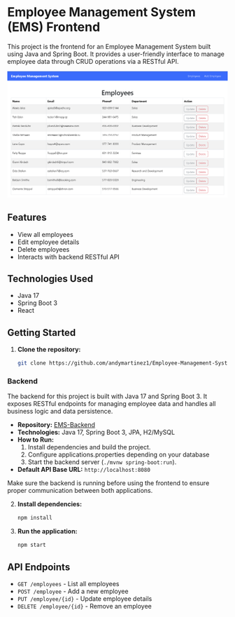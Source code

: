 # Employee Management System (EMS) Frontend

This project is the frontend for an Employee Management System built using Java and Spring Boot. It provides a user-friendly interface to manage employee data through CRUD operations via a RESTful API.

![alt text](EMS-Frontend/docs/images/Employee-Management-System.png)

## Features

- View all employees
- Edit employee details
- Delete employees
- Interacts with backend RESTful API

## Technologies Used

- Java 17
- Spring Boot 3
- React

## Getting Started

1. **Clone the repository:**

   ```bash
   git clone https://github.com/andymartinez1/Employee-Management-System-2.git
   ```

### Backend

The backend for this project is built with Java 17 and Spring Boot 3. It exposes RESTful endpoints for managing employee data and handles all business logic and data persistence.

- **Repository:** [EMS-Backend](https://github.com/andymartinez1/EMS-Backend)
- **Technologies:** Java 17, Spring Boot 3, JPA, H2/MySQL
- **How to Run:**
  1.  Install dependencies and build the project.
  2.  Configure applications.properties depending on your database
  3.  Start the backend server (`./mvnw spring-boot:run`).
- **Default API Base URL:** `http://localhost:8080`

Make sure the backend is running before using the frontend to ensure proper communication between both applications.

2. **Install dependencies:**

   ```bash
   npm install
   ```

3. **Run the application:**

   ```bash
   npm start
   ```

## API Endpoints

- `GET /employees` - List all employees
- `POST /employee` - Add a new employee
- `PUT /employee/{id}` - Update employee details
- `DELETE /employee/{id}` - Remove an employee
